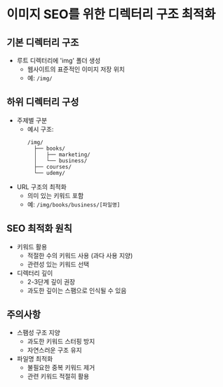 # 이미지 SEO를 위한 디렉터리 구조 최적화

## 기본 디렉터리 구조

- 루트 디렉터리에 'img' 폴더 생성
  - 웹사이트의 표준적인 이미지 저장 위치
  - 예: `/img/`

## 하위 디렉터리 구성

- 주제별 구분
  - 예시 구조:
    ```
    /img/
      ├── books/
      │   ├── marketing/
      │   └── business/
      ├── courses/
      └── udemy/
    ```
- URL 구조의 최적화
  - 의미 있는 키워드 포함
  - 예: `/img/books/business/[파일명]`

## SEO 최적화 원칙

- 키워드 활용
  - 적절한 수의 키워드 사용 (과다 사용 지양)
  - 관련성 있는 키워드 선택
- 디렉터리 깊이
  - 2-3단계 깊이 권장
  - 과도한 깊이는 스팸으로 인식될 수 있음

## 주의사항

- 스팸성 구조 지양
  - 과도한 키워드 스터핑 방지
  - 자연스러운 구조 유지
- 파일명 최적화
  - 불필요한 중복 키워드 제거
  - 관련 키워드 적절히 활용
